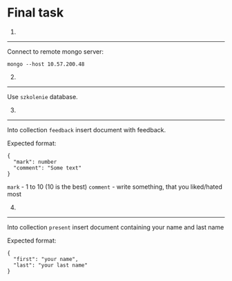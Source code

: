 Final task
==========

01.
---
Connect to remote mongo server:
```
mongo --host 10.57.200.48
```

02.
---
Use `szkolenie` database.

03.
---
Into collection `feedback` insert document with feedback.

Expected format:
```
{
  "mark": number
  "comment": "Some text"
}
```

`mark` - 1 to 10 (10 is the best) 
`comment` - write something, that you liked/hated most

04.
---
Into collection `present` insert document containing your name and last name

Expected format:
```
{
  "first": "your name",
  "last": "your last name"
}
```